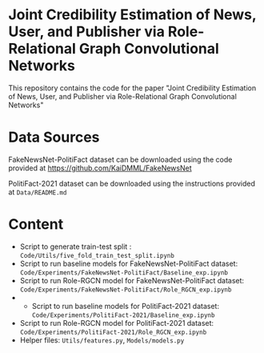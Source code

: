 # Joint Credibility Estimation of News, User, and Publisher via Role-Relational Graph Convolutional Networks

This repository contains the code for the paper 
"Joint Credibility Estimation of News, User, and Publisher via Role-Relational Graph Convolutional Networks"

# Data Sources
FakeNewsNet-PolitiFact dataset can be downloaded using the code provided at https://github.com/KaiDMML/FakeNewsNet

PolitiFact-2021 dataset can be downloaded using the instructions provided at ```Data/README.md```

# Content

* Script to generate train-test split : ```Code/Utils/five_fold_train_test_split.ipynb```
* Script to run baseline models for FakeNewsNet-PolitiFact dataset: ```Code/Experiments/FakeNewsNet-PolitiFact/Baseline_exp.ipynb```
* Script to run Role-RGCN model for FakeNewsNet-PolitiFact dataset: ```Code/Experiments/FakeNewsNet-PolitiFact/Role_RGCN_exp.ipynb```
* * Script to run baseline models for PolitiFact-2021 dataset: ```Code/Experiments/PolitiFact-2021/Baseline_exp.ipynb```
* Script to run Role-RGCN model for PolitiFact-2021 dataset: ```Code/Experiments/PolitiFact-2021/Role_RGCN_exp.ipynb```
* Helper files: ```Utils/features.py```, ```Models/models.py```
